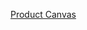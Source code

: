 [Product Canvas](https://docs.google.com/document/d/1MhofTddEY8FU7Bz8DZOXwMZTi4PyTVJFfD9p8vBD8Oc/edit#)
